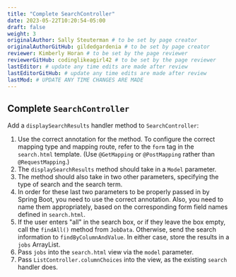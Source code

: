 ```yaml
---
title: "Complete SearchController"
date: 2023-05-22T10:20:54-05:00
draft: false
weight: 3
originalAuthor: Sally Steuterman # to be set by page creator
originalAuthorGitHub: gildedgardenia # to be set by page creator
reviewer: Kimberly Horan # to be set by the page reviewer
reviewerGitHub: codinglikeagirl42 # to be set by the page reviewer
lastEditor: # update any time edits are made after review
lastEditorGitHub: # update any time edits are made after review
lastMod: # UPDATE ANY TIME CHANGES ARE MADE
---
```


## Complete `SearchController`

Add a `displaySearchResults` handler method to `SearchController`:

1. Use the correct annotation for the method. To configure the correct mapping
   type and mapping route, refer to the `form` tag in the `search.html`
   template. (Use `@GetMapping` or `@PostMapping` rather than `@RequestMapping`.)
1. The `displaySearchResults` method should take in a `Model` parameter.
1. The method should also take in two other parameters, specifying the type of
   search and the search term.
1. In order for these last two parameters to be properly passed in by Spring
   Boot, you need to use the correct annotation. Also, you need to name them
   appropriately, based on the corresponding form field names defined in
   `search.html`.
1. If the user enters "all" in the search box, or if they leave the box empty,
   call the `findAll()` method from `JobData`. Otherwise, send the search
   information to `findByColumnAndValue`. In either case, store
   the results in a `jobs` ArrayList.
1. Pass `jobs` into the `search.html` view via the `model` parameter.
1. Pass `ListController.columnChoices` into the view, as the existing
   `search` handler does.